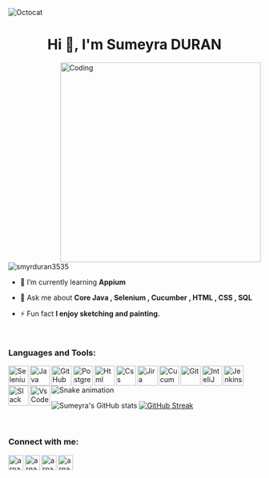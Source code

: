 ![Octocat](ezgif.com-reverse.gif)
<h1 align="center">Hi 👋, I'm Sumeyra DURAN</h1>           
<img align="right" alt="Coding" width="400" src="https://qph.fs.quoracdn.net/main-qimg-fa7b4bdc3b2f73e749e5c2c646d4ae13">   
<p align="left"> <img src="https://komarev.com/ghpvc/?username=smyrduran3535&label=Profile%20views&color=0e75b6&style=flat" alt="smyrduran3535" /> </p>  

- 🌱 I’m currently learning **Appium**  

- 💬 Ask me about **Core Java , Selenium , Cucumber , HTML , CSS , SQL**      

- ⚡ Fun fact **I enjoy sketching and painting.**   
 
<br />

### Languages and Tools:

[<img align="left" alt="Selenium" width="40px" src="https://cdn.jsdelivr.net/gh/devicons/devicon/icons/selenium/selenium-original.svg" />][github]
[<img align="left" alt="Java" width="40px" src="https://cdn.jsdelivr.net/gh/devicons/devicon/icons/java/java-original-wordmark.svg" />][github]
[<img align="left" alt="GitHub" width="40px" src="https://cdn.jsdelivr.net/gh/devicons/devicon/icons/github/github-original-wordmark.svg" />][github]
[<img align="left" alt="Postgre" width="40px" src="https://cdn.jsdelivr.net/gh/devicons/devicon/icons/postgresql/postgresql-original-wordmark.svg" />][github]
[<img align="left" alt="Html" width="40px" src="https://cdn.jsdelivr.net/gh/devicons/devicon/icons/html5/html5-plain-wordmark.svg" />][github]
[<img align="left" alt="Css" width="40px" src="https://cdn.jsdelivr.net/gh/devicons/devicon/icons/css3/css3-plain-wordmark.svg" />][github]
[<img align="left" alt="Jira" width="40px" src="https://cdn.jsdelivr.net/gh/devicons/devicon/icons/jira/jira-original-wordmark.svg" />][github]
[<img align="left" alt="Cucumber" width="40px" src="https://cdn.jsdelivr.net/gh/devicons/devicon/icons/cucumber/cucumber-plain-wordmark.svg" />][github]
[<img align="left" alt="Git" width="40px" src="https://cdn.jsdelivr.net/gh/devicons/devicon/icons/git/git-plain-wordmark.svg" />][github]
[<img align="left" alt="InteliJ" width="40px" src="https://cdn.jsdelivr.net/gh/devicons/devicon/icons/intellij/intellij-original-wordmark.svg" />][github]
[<img align="left" alt="Jenkins" width="40px" src="https://cdn.jsdelivr.net/gh/devicons/devicon/icons/jenkins/jenkins-original.svg" />][github]
[<img align="left" alt="Slack" width="40px" src="https://cdn.jsdelivr.net/gh/devicons/devicon/icons/slack/slack-original-wordmark.svg" />][github]
[<img align="left" alt="VsCode" width="40px" src="https://cdn.jsdelivr.net/gh/devicons/devicon/icons/vscode/vscode-original-wordmark.svg" />][github]

<br />

 ![Snake animation](https://github.com/thepiyushmalhotra/thepiyushmalhotra/blob/output/github-contribution-grid-snake.svg)
   
 ![Sumeyra's GitHub stats](https://github-readme-stats.vercel.app/api?username=smyrduran3535&show_icons=true&theme=react)
 [![GitHub Streak](http://github-readme-streak-stats.herokuapp.com?user=smyrduran3535&theme=react&date_format=M%20j%5B%2C%20Y%5D)](https://git.io/streak-stats)
<br/> 


<br /> 

### Connect with me:

[<img align="left" alt="arnabdey0503 | gmail" width="30px" src="https://cdn.jsdelivr.net/npm/simple-icons@v3/icons/gmail.svg" />][gmail]
[<img align="left" alt="arnabdey0503 | medium" width="30px" src="https://cdn.jsdelivr.net/npm/simple-icons@v3/icons/medium.svg" />][medium]
[<img align="left" alt="arnabdey0503 | LinkedIn" width="30px" src="https://cdn.jsdelivr.net/npm/simple-icons@v3/icons/linkedin.svg" />][linkedin]
[<img align="left" alt="arnabdey0503 | github" width="30px" src="https://cdn.jsdelivr.net/npm/simple-icons@v3/icons/github.svg" />][github]

       

[twitter]: https://twitter.com/h_huseyinbulat
[gmail]: mailto:smyrduran3535@gmail.com
[medium]: https://medium.com/@smyrduran3535/
[linkedin]: https://www.linkedin.com/in/sumeyra-duran/
[github]:  https://github.com/smyrduran3535

